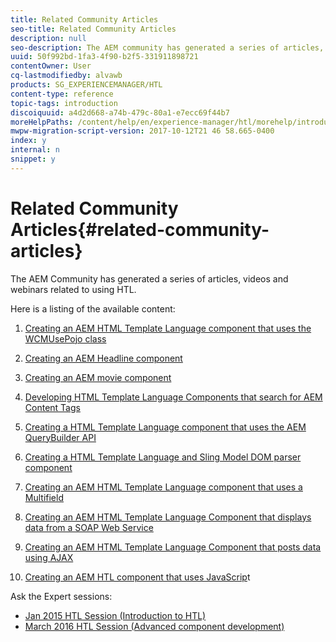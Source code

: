 ```yaml
---
title: Related Community Articles
seo-title: Related Community Articles
description: null
seo-description: The AEM community has generated a series of articles, videos, and webinars related to using HTL.
uuid: 50f992bd-1fa3-4f90-b2f5-331911898721
contentOwner: User
cq-lastmodifiedby: alvawb
products: SG_EXPERIENCEMANAGER/HTL
content-type: reference
topic-tags: introduction
discoiquuid: a4d2d668-a74b-479c-80a1-e7ecc69f44b7
moreHelpPaths: /content/help/en/experience-manager/htl/morehelp/introduction;/content/help/en/experience-manager/htl/morehelp/introduction
mwpw-migration-script-version: 2017-10-12T21 46 58.665-0400
index: y
internal: n
snippet: y
---
```


# Related Community Articles{#related-community-articles}

The AEM Community has generated a series of articles, videos and webinars related to using HTL.

Here is a listing of the available content:

1. [Creating an AEM HTML Template Language component that uses the WCMUsePojo class](/content/help/en/experience-manager/using/first_htl_WCMUsePojo)  

1. [Creating an AEM Headline component](/content/help/en/experience-manager/using/aem_headline)
1. [Creating an AEM movie component](/content/help/en/experience-manager/using/movie)
1. [Developing HTML Template Language Components that search for AEM Content Tags](/content/help/en/experience-manager/using/tagmanager-api-htl)
1. [Creating a HTML Template Language component that uses the AEM QueryBuilder API](/content/help/en/experience-manager/using/htl_querybuilder)
1. [Creating a HTML Template Language and Sling Model DOM parser component](/content/help/en/experience-manager/using/domparser)
1. [Creating an AEM HTML Template Language component that uses a Multifield](/content/help/en/experience-manager/using/mf_htl61)
1. [Creating an AEM HTML Template Language Component that displays data from a SOAP Web Service](/content/help/en/experience-manager/using/webservice_htl)
1. [Creating an AEM HTML Template Language Component that posts data using AJAX](/content/help/en/experience-manager/using/htl_ajax)
1. [Creating an AEM HTL component that uses JavaScrip](/content/help/en/experience-manager/using/htl_js)t

Ask the Expert sessions:

* [Jan 2015 HTL Session (Introduction to HTL)](http://scottsdigitalcommunity.blogspot.ca/2015/01/upcoming-sessions-of-ask-aem-community.html)
* [March 2016 HTL Session (Advanced component development)](http://scottsdigitalcommunity.blogspot.ca/2016/03/ask-aem-community-experts-deep-dive.html)

